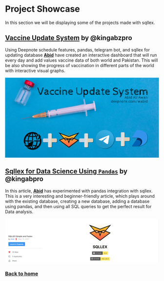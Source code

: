 # Project Showcase

In this section we will be displaying some of the projects made with sqllex. 

## [Vaccine Update System](https://deepnote.com/@abid/Vaccine-Update-Dashboard-gybiCp-FTAyDgMjImOfj0w)  by @kingabzpro

Using Deepnote schedule features, pandas, telegram bot, and sqllex for updating database 
**[Abid](https://github.com/kingabzpro)** have created an interactive dashboard that will run every day and add values
vaccine data of both world and Pakistan. This will be also showing the progress of vaccination in different parts of
the world with interactive visual graphs. 

[![VUS](images/image-20210622204558837.png)](https://deepnote.com/@abid/Vaccine-Update-Dashboard-gybiCp-FTAyDgMjImOfj0w)



## [Sqllex for Data Science Using `Pandas`](https://deepnote.com/@abid/SQLLEX-Simple-and-Faster-7WXrco0hRXaqvAiXo8QJBQ) by @kingabpro

In this article, **[Abid](https://github.com/kingabzpro)** has experimented with pandas integration with sqllex. 
This is a very interesting and beginner-friendly article, which plays around with the existing database, creating a new
database, adding a database using pandas, and then using all SQL queries to get the perfect result for Data analysis. 

[![SQLEX simple](images/image-20210622204752195.png)](https://deepnote.com/@abid/SQLLEX-Simple-and-Faster-7WXrco0hRXaqvAiXo8QJBQ)



### [Back to home](README.md)